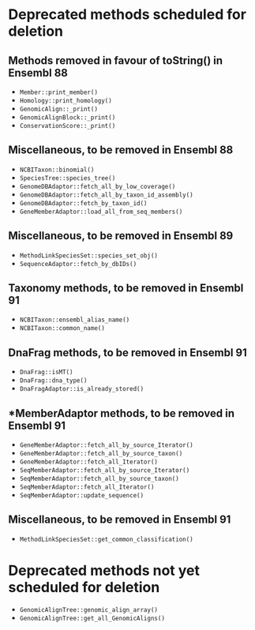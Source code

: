 # Deprecated methods scheduled for deletion

## Methods removed in favour of toString() in Ensembl 88

* `Member::print_member()`
* `Homology::print_homology()`
* `GenomicAlign::_print()`
* `GenomicAlignBlock::_print()`
* `ConservationScore::_print()`

## Miscellaneous, to be removed in Ensembl 88

* `NCBITaxon::binomial()`
* `SpeciesTree::species_tree()`
* `GenomeDBAdaptor::fetch_all_by_low_coverage()`
* `GenomeDBAdaptor::fetch_all_by_taxon_id_assembly()`
* `GenomeDBAdaptor::fetch_by_taxon_id()`
* `GeneMemberAdaptor::load_all_from_seq_members()`

## Miscellaneous, to be removed in Ensembl 89

* `MethodLinkSpeciesSet::species_set_obj()`
* `SequenceAdaptor::fetch_by_dbIDs()`

## Taxonomy methods, to be removed in Ensembl 91

* `NCBITaxon::ensembl_alias_name()`
* `NCBITaxon::common_name()`

## DnaFrag methods, to be removed in Ensembl 91

* `DnaFrag::isMT()`
* `DnaFrag::dna_type()`
* `DnaFragAdaptor::is_already_stored()`

## \*MemberAdaptor methods, to be removed in Ensembl 91

* `GeneMemberAdaptor::fetch_all_by_source_Iterator()`
* `GeneMemberAdaptor::fetch_all_by_source_taxon()`
* `GeneMemberAdaptor::fetch_all_Iterator()`
* `SeqMemberAdaptor::fetch_all_by_source_Iterator()`
* `SeqMemberAdaptor::fetch_all_by_source_taxon()`
* `SeqMemberAdaptor::fetch_all_Iterator()`
* `SeqMemberAdaptor::update_sequence()`

## Miscellaneous, to be removed in Ensembl 91

* `MethodLinkSpeciesSet::get_common_classification()`

# Deprecated methods not yet scheduled for deletion

* `GenomicAlignTree::genomic_align_array()`
* `GenomicAlignTree::get_all_GenomicAligns()`


